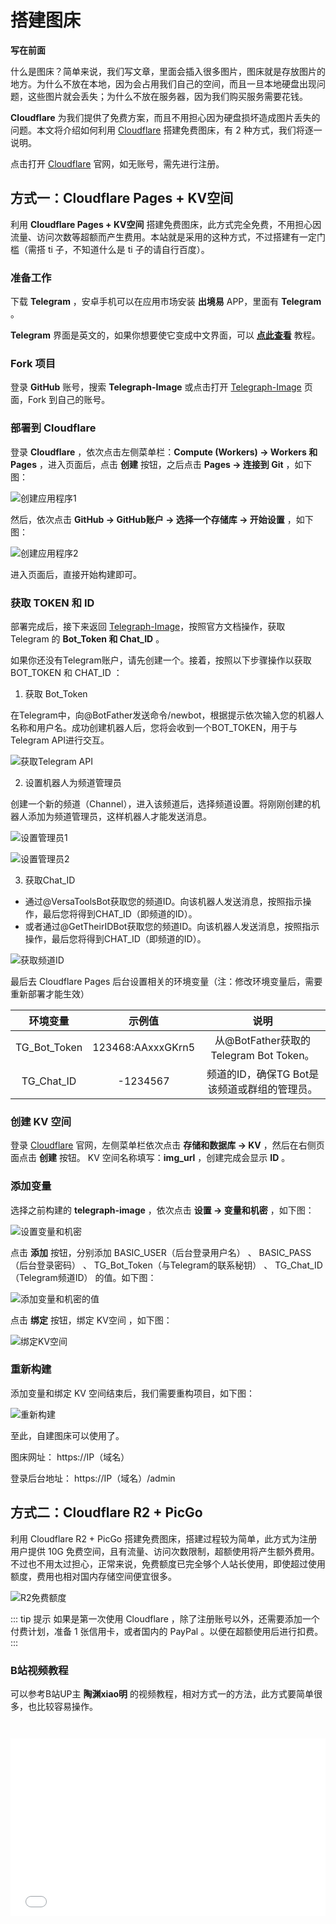 # 搭建图床

**写在前面** 

什么是图床？简单来说，我们写文章，里面会插入很多图片，图床就是存放图片的地方。为什么不放在本地，因为会占用我们自己的空间，而且一旦本地硬盘出现问题，这些图片就会丢失；为什么不放在服务器，因为我们购买服务需要花钱。

**Cloudflare** 为我们提供了免费方案，而且不用担心因为硬盘损坏造成图片丢失的问题。本文将介绍如何利用  [Cloudflare](https://www.cloudflare-cn.com/)  搭建免费图床，有 2 种方式，我们将逐一说明。

 点击打开 [Cloudflare](https://www.cloudflare-cn.com/) 官网，如无账号，需先进行注册。

## 方式一：Cloudflare Pages + KV空间

利用 **Cloudflare Pages + KV空间** 搭建免费图床，此方式完全免费，不用担心因流量、访问次数等超额而产生费用。本站就是采用的这种方式，不过搭建有一定门槛（需搭 ti 子，不知道什么是 ti 子的请自行百度）。

### 准备工作

下载 **Telegram** ，安卓手机可以在应用市场安装 **出境易** APP，里面有 **Telegram** 。

**Telegram** 界面是英文的，如果你想要使它变成中文界面，可以 **[点此查看](https://zblogs.top/how-to-change-telegram-language/#telegram-%E5%AE%89%E5%8D%93%E7%89%88%E8%AE%BE%E7%BD%AE%E4%B8%AD%E6%96%87)** 教程。

### Fork 项目

登录 **GitHub** 账号，搜索 **Telegraph-Image** 或点击打开 [Telegraph-Image](https://github.com/cf-pages/Telegraph-Image) 页面，Fork 到自己的账号。

### 部署到 Cloudflare

登录 **Cloudflare** ，依次点击左侧菜单栏：**Compute (Workers) → Workers 和 Pages** ，进入页面后，点击 **创建** 按钮，之后点击 **Pages → 连接到 Git** ，如下图：

![创建应用程序1](https://img.qxiansen.online/file/AgACAgUAAyEGAASG4H8TAAMZZ4CCK23mmZZnfcbJLXgaDkAkmrQAAlPBMRv3vQFUbhuhFniYvfUBAAMCAAN5AAM2BA.png)

然后，依次点击 **GitHub → GitHub账户 → 选择一个存储库 → 开始设置** ，如下图：

![创建应用程序2](https://img.qxiansen.online/file/AgACAgUAAyEGAASG4H8TAAMaZ4CDEjmgN-djlO5aVrTrBmmLtxYAAlbBMRv3vQFU9QEhG2k7x1YBAAMCAAN5AAM2BA.png)

进入页面后，直接开始构建即可。

### 获取 TOKEN 和 ID

部署完成后，接下来返回 [Telegraph-Image](https://github.com/cf-pages/Telegraph-Image)，按照官方文档操作，获取 Telegram 的 **Bot_Token 和 Chat_ID** 。

如果你还没有Telegram账户，请先创建一个。接着，按照以下步骤操作以获取 BOT_TOKEN 和 CHAT_ID ：

1. 获取 Bot_Token

在Telegram中，向@BotFather发送命令/newbot，根据提示依次输入您的机器人名称和用户名。成功创建机器人后，您将会收到一个BOT_TOKEN，用于与Telegram API进行交互。

![获取Telegram API](https://img.qxiansen.online/file/AgACAgUAAyEGAASG4H8TAAMbZ4CF3Cbgu5cmfsh0JUm984M8LlYAAlrBMRv3vQFUz1W06LOcJx8BAAMCAAN4AAM2BA.png)

2. 设置机器人为频道管理员

创建一个新的频道（Channel），进入该频道后，选择频道设置。将刚刚创建的机器人添加为频道管理员，这样机器人才能发送消息。

![设置管理员1](https://img.qxiansen.online/file/AgACAgUAAyEGAASG4H8TAAMcZ4CGh5ZSCnGLVrnNu6YhB6oPSLYAAlvBMRv3vQFUd8A3Fs_G5coBAAMCAAN4AAM2BA.png)

![设置管理员2](https://img.qxiansen.online/file/AgACAgUAAyEGAASG4H8TAAMdZ4CG0bJNLnGvspaUrtSdX08mgf8AAlzBMRv3vQFU1byrHtBKwRwBAAMCAAN5AAM2BA.png)

3. 获取Chat_ID

- 通过@VersaToolsBot获取您的频道ID。向该机器人发送消息，按照指示操作，最后您将得到CHAT_ID（即频道的ID）。
- 或者通过@GetTheirIDBot获取您的频道ID。向该机器人发送消息，按照指示操作，最后您将得到CHAT_ID（即频道的ID）。

![获取频道ID](https://img.qxiansen.online/file/AgACAgUAAyEGAASG4H8TAAMeZ4CHKpTRNrtdKF84fNR_CfuX_iUAAl3BMRv3vQFUhs6BlWqmd2ABAAMCAAN4AAM2BA.png)

最后去 Cloudflare Pages 后台设置相关的环境变量（注：修改环境变量后，需要重新部署才能生效）

| 环境变量      |    示例值           | 说明     |
|    :----:    |    :----:           |  :----: |
| TG_Bot_Token | 123468:AAxxxGKrn5   | 从@BotFather获取的Telegram Bot Token。   |
| TG_Chat_ID   | -1234567            | 频道的ID，确保TG Bot是该频道或群组的管理员。   |

### 创建 KV 空间

登录 [Cloudflare](https://www.cloudflare-cn.com/) 官网，左侧菜单栏依次点击 **存储和数据库 → KV** ，然后在右侧页面点击 **创建** 按钮。 KV 空间名称填写：**img_url** ，创建完成会显示 **ID** 。

### 添加变量

选择之前构建的 **telegraph-image** ，依次点击 **设置 → 变量和机密** ，如下图：

![设置变量和机密](https://img.qxiansen.online/file/AgACAgUAAyEGAASG4H8TAAMfZ4DBRNWXavf4y5gZ8HS32BKmBwwAAnDCMRv3vQFUC4bLdm2LvgoBAAMCAAN5AAM2BA.png)

点击 **添加** 按钮，分别添加 BASIC_USER（后台登录用户名） 、 BASIC_PASS（后台登录密码） 、 TG_Bot_Token（与Telegram的联系秘钥） 、 
TG_Chat_ID（Telegram频道ID） 的值。如下图： 

![添加变量和机密的值](https://img.qxiansen.online/file/AgACAgUAAyEGAASG4H8TAAMgZ4DGLLkePc0OiYNKYNDuic8l0toAAnrCMRv3vQFU1SqM2ZbzbDEBAAMCAAN4AAM2BA.png)

点击 **绑定** 按钮，绑定 KV空间 ，如下图：

![绑定KV空间](https://img.qxiansen.online/file/AgACAgUAAyEGAASG4H8TAAMhZ4DHH17BvSOEZZAXtWdiPqa99QMAAoHCMRv3vQFUhc8JVq_vcFQBAAMCAAN5AAM2BA.png)

### 重新构建

添加变量和绑定 KV 空间结束后，我们需要重构项目，如下图：

![重新构建](https://img.qxiansen.online/file/AgACAgUAAyEGAASG4H8TAAMiZ4DIX2cCfzA5xkFErCPJl5n1Z-kAAoPCMRv3vQFUowO3lc8EEJwBAAMCAAN3AAM2BA.png)

至此，自建图床可以使用了。

图床网址： https://IP（域名）

登录后台地址： https://IP（域名）/admin

## 方式二：Cloudflare R2 + PicGo

利用 Cloudflare R2 + PicGo 搭建免费图床，搭建过程较为简单，此方式为注册用户提供 10G 免费空间，且有流量、访问次数限制，超额使用将产生额外费用。不过也不用太过担心，正常来说，免费额度已完全够个人站长使用，即使超过使用额度，费用也相对国内存储空间便宜很多。

![R2免费额度](https://img.qxiansen.online/file/AgACAgUAAyEGAASG4H8TAAMjZ4DLenzmuKUJ3Yc_tESJyz7xRa4AAo7CMRv3vQFUL12mbdb-c7UBAAMCAAN4AAM2BA.png)

::: tip 提示
如果是第一次使用 Cloudflare ，除了注册账号以外，还需要添加一个付费计划，准备 1 张信用卡，或者国内的 PayPal 。以便在超额使用后进行扣费。
:::

### B站视频教程

可以参考B站UP主 **陶渊xiao明** 的视频教程，相对方式一的方法，此方式要简单很多，也比较容易操作。

<iframe 
style="width:100%; aspect-ratio:16/9; margin-top: 2em;" 
src="//player.bilibili.com/player.html?bvid=BV1eZCrY4E17" 
frameborder="0" 
allow="accelerometer; clipboard-write; encrypted-media; gyroscope; picture-in-picture; web-share" 
allowfullscreen>
</iframe>
